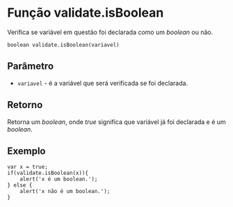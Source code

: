 # Função validate.isBoolean

Verifica se variável em questão foi declarada como um *boolean* ou não.

    boolean validate.isBoolean(variavel)

## Parâmetro
* ```variavel``` -  é a variável que será verificada se foi declarada.

## Retorno
Retorna um _boolean_, onde _true_ significa que variável já foi declarada e é um *boolean*.

## Exemplo

    var x = true;
    if(validate.isBoolean(x)){
        alert('x é um boolean.');
    } else {
        alert('x não é um boolean.');
    }
